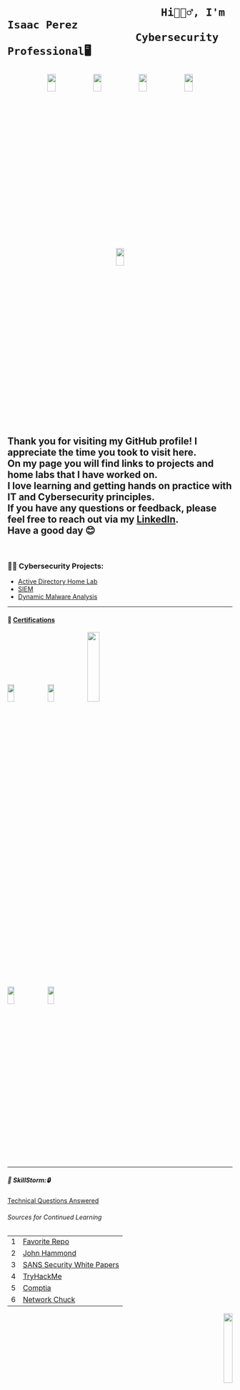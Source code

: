 <h1>
  


     
                            Hi🙋🏾‍♂️, I'm Isaac Perez  
                        Cybersecurity Professional🖥️
  
<p align="center">
<img src="https://i.imgur.com/7pgp252.gif" height="10%" width="19%" /> 
<img src="https://i.imgur.com/ot70N0F.gif" height="10%" width="19%" />
<img src="https://i.imgur.com/SehjXZM.gif" height="10%" width="19%" />
<img src="https://i.imgur.com/UUPXjMo.gif" height="10%" width="19%" />
<img src="https://i.imgur.com/Zd8nwVH.gif" height="10%" width="19%" />

</h1>


<h2>
Thank you for visiting my GitHub profile! I appreciate the time you took to visit here. <br/>On my page you will find links to projects and home labs that I have worked on. <br/>I love learning and getting hands on practice with IT and Cybersecurity principles. <br/>If you have any questions or feedback, please feel free to reach out via my <a href="https://www.linkedin.com/in/isaacperez533/">LinkedIn</a>.<br/> Have a good day 😊
  
</h2>
  <br/>
  
<h3>👨‍💻 Cybersecurity Projects:</h3>


  - [Active Directory Home Lab](https://github.com/IsaacPerezCyber/Active-Directory-Lab)
  - [SIEM](https://github.com/IsaacPerezCyber/SIEM)
  - [Dynamic Malware Analysis](https://github.com/IsaacPerezCyber/DynamicMalwareAnalysis)
  --- 


<h4> 📃 <ins>Certifications</ins> </h4>

<p align="left">
  <img src="https://i.imgur.com/hYqoLYq.png" height="10%" width="17%" />
  <img src="https://i.imgur.com/ad5SWeJ.png" height="10%" width="17%" />
  <img src="https://i.imgur.com/z8VNghK.jpeg" height="20%" width="23%" />
</p>
<p align="left"> 
<img src="https://i.imgur.com/agnTLRr.jpeg" height="10%" width="17%" />
<img src="https://i.imgur.com/HBrqw3S.jpeg" height="10%" width="17%" />
</p>


---
<h5>🤖 SkillStorm:🔒</h5>
<a href="https://github.com/IsaacPerezCyber/Cyber-Training">Technical Questions Answered</a>


<h6> Sources for Continued Learning </h6>
<p align="left">

|   |    |
| ---- | ----------- |
| 1    | <a href="https://github.com/Berkanktk/CyberSecurity">Favorite Repo</a>    |
| 2    | <a href="https://www.youtube.com/@_JohnHammond"> John Hammond </a>   |
| 3    | <a href="https://www.sans.org/white-papers/">SANS Security White Papers</a> |
| 4    | <a href="https://tryhackme.com/dashboard">TryHackMe</a>                                                                   |
| 5    | <a href="https://www.comptia.org/">Comptia</a>   |                                                       |
| 6    | <a href="https://www.youtube.com/@NetworkChuck">Network Chuck</a>  |
<p align="right">

<img src="https://tryhackme-badges.s3.amazonaws.com/IsaacPerez.png" width="20%"/>
